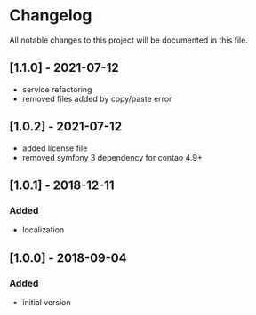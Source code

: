 # Changelog

All notable changes to this project will be documented in this file.

## [1.1.0] - 2021-07-12

- service refactoring
- removed files added by copy/paste error

## [1.0.2] - 2021-07-12

- added license file
- removed symfony 3 dependency for contao 4.9+

## [1.0.1] - 2018-12-11

### Added

- localization

## [1.0.0] - 2018-09-04

### Added

- initial version
